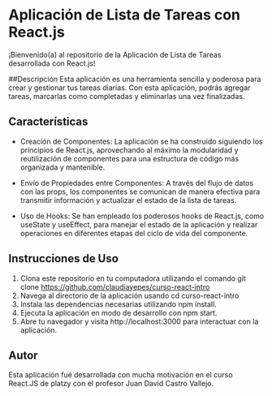 # Aplicación de Lista de Tareas con React.js
¡Bienvenido(a) al repositorio de la Aplicación de Lista de Tareas desarrollada con React.js!

##Descripción
Esta aplicación es una herramienta sencilla y poderosa para crear y gestionar tus tareas diarias. 
Con esta aplicación, podrás agregar tareas, marcarlas como completadas y eliminarlas una vez finalizadas. 

## Características

* Creación de Componentes: La aplicación se ha construido siguiendo los principios de React.js,
aprovechando al máximo la modularidad y reutilización de componentes para una estructura de código más organizada y mantenible.

* Envío de Propiedades entre Componentes: A través del flujo de datos con las props, los componentes se comunican de manera efectiva
  para transmitir información y actualizar el estado de la lista de tareas.

* Uso de Hooks: Se han empleado los poderosos hooks de React.js, como useState y useEffect, para manejar el estado de la aplicación y
  realizar operaciones en diferentes etapas del ciclo de vida del componente.

## Instrucciones de Uso

1. Clona este repositorio en tu computadora utilizando el comando git clone https://github.com/claudiayepes/curso-react-intro
2. Navega al directorio de la aplicación usando cd curso-react-intro
3. Instala las dependencias necesarias utilizando npm install.
4. Ejecuta la aplicación en modo de desarrollo con npm start.
5. Abre tu navegador y visita http://localhost:3000 para interactuar con la aplicación.

## Autor
Esta aplicación fué desarrollada con mucha motivación en el curso React.JS de platzy con el profesor Juan David Castro Vallejo.
